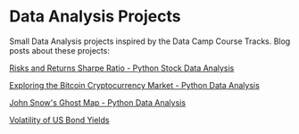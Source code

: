 # Data Analysis Projects
Small Data Analysis projects inspired by the Data Camp Course Tracks.
Blog posts about these projects:

[Risks and Returns Sharpe Ratio - Python Stock Data Analysis](https://maxstatdocumentation.netlify.app/post/2021/03/27/risks-and-returns-sharpe-ratio-python-stock-data-analysis/)

[Exploring the Bitcoin Cryptocurrency Market - Python Data Analysis](https://maxstatdocumentation.netlify.app/post/2021/03/24/exploring-the-bitcoin-cryptocurrency-market-python-data-analysis/)

[John Snow's Ghost Map - Python Data Analysis](https://maxstatdocumentation.netlify.app/post/2021/03/23/john-snow-s-ghost-map-python-data-analysis/)

[Volatility of US Bond Yields](https://maxstatdocumentation.netlify.app/post/2021/03/21/modeling-the-volatility-of-us-bond-yields/)


